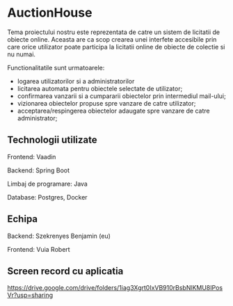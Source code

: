 # AuctionHouse
Tema proiectului nostru este reprezentata de catre un sistem de licitatii de obiecte online.
Aceasta are ca scop crearea unei interfete accesibile prin care orice utilizator poate participa la
licitatii online de obiecte de colectie si nu numai.

Functionalitatile sunt urmatoarele:
- logarea utilizatorilor si a administratorilor
- licitarea automata pentru obiectele selectate de utilizator;
- confirmarea vanzarii si a cumpararii obiectelor prin intermediul mail-ului;
- vizionarea obiectelor propuse spre vanzare de catre utilizator;
- acceptarea/respingerea obiectelor adaugate spre vanzare de catre administrator;


## Technologii utilizate
Frontend: Vaadin

Backend: Spring Boot

Limbaj de programare: Java

Database: Postgres, Docker

## Echipa
Backend: Szekrenyes Benjamin (eu)

Frontend: Vuia Robert

## Screen record cu aplicatia
https://drive.google.com/drive/folders/1iag3Xgrt0IxVB910rBsbNlKMU8IPosVr?usp=sharing
